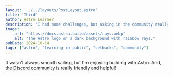 ```yaml
---
layout: '../../layouts/PostLayout.astro'
title: 'Third'
author: Astro Learner
description: "I had some challenges, but asking in the community really helped!"
image:
    url: "https://docs.astro.build/assets/rays.webp"
    alt: "The Astro logo on a dark background with rainbow rays."
pubDate: 2024-10-14
tags: ["astro", "learning in public", "setbacks", "community"]
---
```

It wasn't always smooth sailing, but I'm enjoying building with Astro. And, the [Discord community](https://astro.build/chat) is really friendly and helpful!

